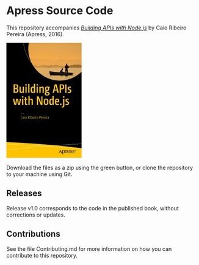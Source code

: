 # Apress Source Code

This repository accompanies [*Building APIs with Node.js*](http://www.apress.com/9781484224410) by Caio Ribeiro Pereira (Apress, 2016).

![Cover image](9781484224410.jpg)

Download the files as a zip using the green button, or clone the repository to your machine using Git.

## Releases

Release v1.0 corresponds to the code in the published book, without corrections or updates.

## Contributions

See the file Contributing.md for more information on how you can contribute to this repository.

